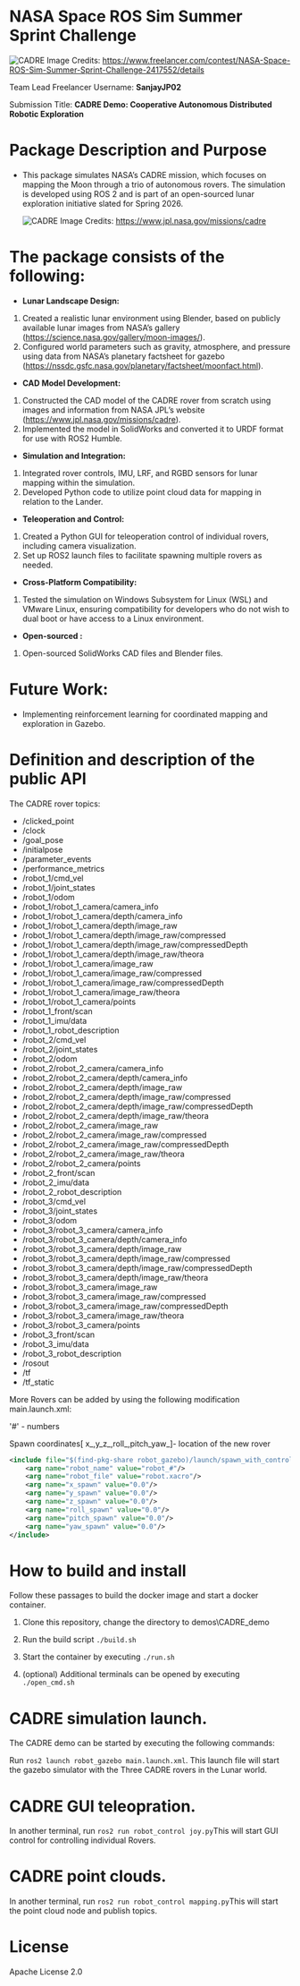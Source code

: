 # NASA Space ROS Sim Summer Sprint Challenge

![CADRE](assets/image.png)
Image Credits: https://www.freelancer.com/contest/NASA-Space-ROS-Sim-Summer-Sprint-Challenge-2417552/details





Team Lead Freelancer Username: **SanjayJP02**

Submission Title: **CADRE Demo: Cooperative Autonomous Distributed Robotic Exploration**

# Package Description and Purpose

- This package simulates NASA’s CADRE mission, which focuses on mapping the Moon through a trio of autonomous rovers. The simulation is developed using ROS 2 and is part of an open-sourced lunar exploration initiative slated for Spring 2026.

  ![CADRE](assets/Offical_image.png)
  Image Credits: https://www.jpl.nasa.gov/missions/cadre





# The package consists of the following:


- **Lunar Landscape Design:**
  
1. Created a realistic lunar environment using Blender, based on publicly available lunar images from NASA’s gallery (https://science.nasa.gov/gallery/moon-images/).
2. Configured world parameters such as gravity, atmosphere, and pressure using data from NASA’s planetary factsheet for gazebo (https://nssdc.gsfc.nasa.gov/planetary/factsheet/moonfact.html).
   
- **CAD Model Development:**
  
1. Constructed the CAD model of the CADRE rover from scratch using images and information from NASA JPL’s website (https://www.jpl.nasa.gov/missions/cadre).
2. Implemented the model in SolidWorks and converted it to URDF format for use with ROS2 Humble.
   
- **Simulation and Integration:**
1. Integrated rover controls, IMU, LRF, and RGBD sensors for lunar mapping within the simulation.
2. Developed Python code to utilize point cloud data for mapping in relation to the Lander.
   
- **Teleoperation and Control:**
1. Created a Python GUI for teleoperation control of individual rovers, including camera visualization.
2. Set up ROS2 launch files to facilitate spawning multiple rovers as needed.
   
- **Cross-Platform Compatibility:**
1. Tested the simulation on Windows Subsystem for Linux (WSL) and VMware Linux, ensuring compatibility for developers who do not wish to dual boot or have access to a Linux environment.
   
- **Open-sourced :**
1. Open-sourced SolidWorks CAD files and Blender files.



# Future Work:

- Implementing reinforcement learning for coordinated mapping and exploration in Gazebo.

# Definition and description of the public API


The CADRE rover topics:
- /clicked_point
- /clock
- /goal_pose
- /initialpose
- /parameter_events
- /performance_metrics
- /robot_1/cmd_vel
- /robot_1/joint_states
- /robot_1/odom
- /robot_1/robot_1_camera/camera_info
- /robot_1/robot_1_camera/depth/camera_info
- /robot_1/robot_1_camera/depth/image_raw
- /robot_1/robot_1_camera/depth/image_raw/compressed
- /robot_1/robot_1_camera/depth/image_raw/compressedDepth
- /robot_1/robot_1_camera/depth/image_raw/theora
- /robot_1/robot_1_camera/image_raw
- /robot_1/robot_1_camera/image_raw/compressed
- /robot_1/robot_1_camera/image_raw/compressedDepth
- /robot_1/robot_1_camera/image_raw/theora
- /robot_1/robot_1_camera/points
- /robot_1_front/scan
- /robot_1_imu/data
- /robot_1_robot_description
- /robot_2/cmd_vel
- /robot_2/joint_states
- /robot_2/odom
- /robot_2/robot_2_camera/camera_info
- /robot_2/robot_2_camera/depth/camera_info
- /robot_2/robot_2_camera/depth/image_raw
- /robot_2/robot_2_camera/depth/image_raw/compressed
- /robot_2/robot_2_camera/depth/image_raw/compressedDepth
- /robot_2/robot_2_camera/depth/image_raw/theora
- /robot_2/robot_2_camera/image_raw
- /robot_2/robot_2_camera/image_raw/compressed
- /robot_2/robot_2_camera/image_raw/compressedDepth
- /robot_2/robot_2_camera/image_raw/theora
- /robot_2/robot_2_camera/points
- /robot_2_front/scan
- /robot_2_imu/data
- /robot_2_robot_description
- /robot_3/cmd_vel
- /robot_3/joint_states
- /robot_3/odom
- /robot_3/robot_3_camera/camera_info
- /robot_3/robot_3_camera/depth/camera_info
- /robot_3/robot_3_camera/depth/image_raw
- /robot_3/robot_3_camera/depth/image_raw/compressed
- /robot_3/robot_3_camera/depth/image_raw/compressedDepth
- /robot_3/robot_3_camera/depth/image_raw/theora
- /robot_3/robot_3_camera/image_raw
- /robot_3/robot_3_camera/image_raw/compressed
- /robot_3/robot_3_camera/image_raw/compressedDepth
- /robot_3/robot_3_camera/image_raw/theora
- /robot_3/robot_3_camera/points
- /robot_3_front/scan
- /robot_3_imu/data
- /robot_3_robot_description
- /rosout
- /tf
- /tf_static


More Rovers can be added by using the following modification main.launch.xml:

'#' - numbers

Spawn coordinates[ x_,y_z_,roll_,pitch_yaw_]- location of the new rover

```xml
<include file="$(find-pkg-share robot_gazebo)/launch/spawn_with_control.launch.xml">
    <arg name="robot_name" value="robot_#"/>
    <arg name="robot_file" value="robot.xacro"/>
    <arg name="x_spawn" value="0.0"/>
    <arg name="y_spawn" value="0.0"/>
    <arg name="z_spawn" value="0.0"/>
    <arg name="roll_spawn" value="0.0"/>
    <arg name="pitch_spawn" value="0.0"/>
    <arg name="yaw_spawn" value="0.0"/>
</include>
```

# How to build and install

Follow these passages to build the docker image and start a docker container.

1. Clone this repository, change the directory to demos\CADRE_demo

2. Run the build script ```./build.sh```

3. Start the container by executing ```./run.sh```

4. (optional) Additional terminals can be opened by executing ```./open_cmd.sh```

# CADRE simulation launch.

The CADRE demo can be started by executing the following commands:

Run ```ros2 launch robot_gazebo main.launch.xml```. This launch file will start the gazebo simulator with the Three CADRE rovers in the Lunar world.


# CADRE GUI teleopration.

In another terminal, run ```ros2 run robot_control joy.py```This will start GUI control for controlling individual Rovers.

# CADRE point clouds.

In another terminal, run ```ros2 run robot_control mapping.py```This will start the point cloud node and publish topics.



# License

Apache License 2.0
